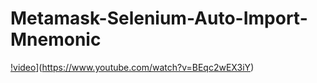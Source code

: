 # Metamask-Selenium-Auto-Import-Mnemonic

[!video](https://www.youtube.com/watch?v=BEqc2wEX3iY)](https://www.youtube.com/watch?v=BEqc2wEX3iY)
